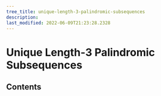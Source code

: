 ```yaml
---
tree_title: unique-length-3-palindromic-subsequences
description: 
last_modified: 2022-06-09T21:23:28.2328
---
```


# Unique Length-3 Palindromic Subsequences

## Contents

